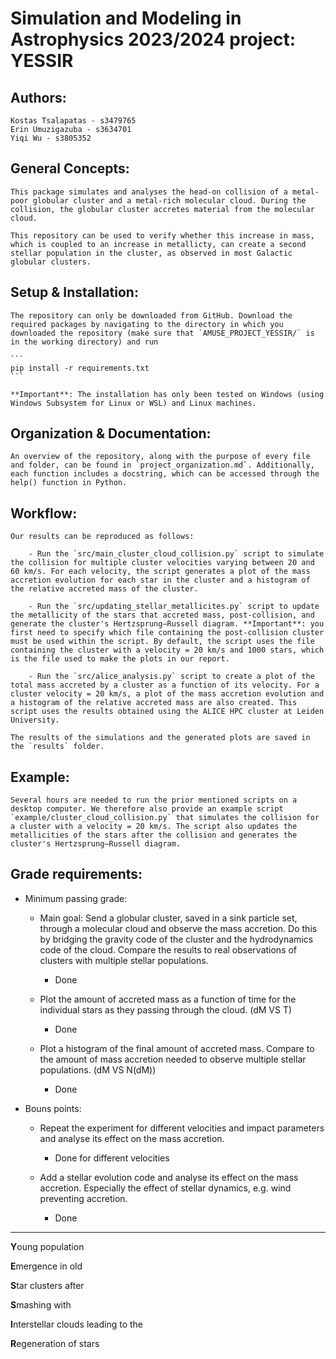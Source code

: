 # Simulation and Modeling in Astrophysics 2023/2024 project: YESSIR

Authors:
------------
	Kostas Tsalapatas - s3479765
	Erin Umuzigazuba - s3634701
	Yiqi Wu - s3805352

General Concepts:
------------
	This package simulates and analyses the head-on collision of a metal-poor globular cluster and a metal-rich molecular cloud. During the collision, the globular cluster accretes material from the molecular cloud.
	
	This repository can be used to verify whether this increase in mass, which is coupled to an increase in metallicty, can create a second stellar population in the cluster, as observed in most Galactic globular clusters.

Setup & Installation:
------------
	The repository can only be downloaded from GitHub. Download the required packages by navigating to the directory in which you downloaded the repository (make sure that `AMUSE_PROJECT_YESSIR/` is in the working directory) and run 

	```
	pip install -r requirements.txt
	```

	**Important**: The installation has only been tested on Windows (using Windows Subsystem for Linux or WSL) and Linux machines.

Organization & Documentation:
------------
	An overview of the repository, along with the purpose of every file and folder, can be found in `project_organization.md`. Additionally, each function includes a docstring, which can be accessed through the help() function in Python.

Workflow:
------------
	Our results can be reproduced as follows:
	
		- Run the `src/main_cluster_cloud_collision.py` script to simulate the collision for multiple cluster velocities varying between 20 and 60 km/s. For each velocity, the script generates a plot of the mass accretion evolution for each star in the cluster and a histogram of the relative accreted mass of the cluster.

		- Run the `src/updating_stellar_metallicites.py` script to update the metallicity of the stars that accreted mass, post-collision, and generate the cluster's Hertzsprung–Russell diagram. **Important**: you first need to specify which file containing the post-collision cluster must be used within the script. By default, the script uses the file containing the cluster with a velocity = 20 km/s and 1000 stars, which is the file used to make the plots in our report. 

		- Run the `src/alice_analysis.py` script to create a plot of the total mass accreted by a cluster as a function of its velocity. For a cluster velocity = 20 km/s, a plot of the mass accretion evolution and a histogram of the relative accreted mass are also created. This script uses the results obtained using the ALICE HPC cluster at Leiden University.
	
	The results of the simulations and the generated plots are saved in the `results` folder.

Example:
------------
	Several hours are needed to run the prior mentioned scripts on a desktop computer. We therefore also provide an example script `example/cluster_cloud_collision.py` that simulates the collision for a cluster with a velocity = 20 km/s. The script also updates the metallicities of the stars after the collision and generates the cluster's Hertzsprung–Russell diagram. 

Grade requirements:
---------------
- Minimum passing grade:
	- Main goal: Send a globular cluster, saved in a sink particle set, through a molecular cloud and observe the mass accretion. Do this by bridging the gravity code of the cluster and the hydrodynamics code of the cloud. Compare the results to real observations of clusters with multiple stellar populations. 
		- Done
	
	- Plot the amount of accreted mass as a function of time for the individual stars as they passing through the cloud. (dM VS T)
		- Done

	- Plot a histogram of the final amount of accreted mass. Compare to the amount of mass accretion needed to observe multiple stellar populations. (dM VS N(dM))
		- Done

- Bouns points:
	- Repeat the experiment for different velocities and impact parameters and analyse its effect on the mass accretion.
		- Done for different velocities
	
	- Add a stellar evolution code and analyse its effect on the mass accretion. Especially the effect of stellar dynamics, e.g. wind preventing accretion.
		- Done

------------

**Y**oung population

**E**mergence in old

**S**tar clusters after

**S**mashing with 

**I**nterstellar clouds leading to the

**R**egeneration of stars
